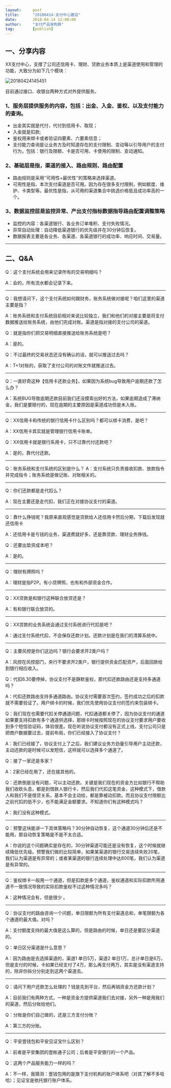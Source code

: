 ```yaml
---  
layout:     post   
title:      "20180414-支付中心建设"  
date:       2018-04-14 12:00:00  
author:     "支付产品架构群"  
tag:		[publish]   
--- 
```


## 一、分享内容
XX支付中心，支撑了公司还信用卡、理财、贷款业务本质上是渠道使用和管理的功能，大致分为如下几个模块：

![20180424145451](http://static.cocolian.cn/img/201804/20180424145451.jpg)

目前通过接口、收银台两种方式对外提供服务。

### 1、服务层提供服务的内容，包括：出金、入金、鉴权、以及支付能力的查询。
- 出金其实就是代付，代付到信用卡、取现；
- 入金就是扣款;
- 鉴权用来绑卡或者验证四要素、六要素信息；
- 支付能力查询是让业务方及时知道存在的支付限制、变动等以引导用户的支付行为，包括：银行及限额、卡是否可用、卡使用的限制、变动通知。

### 2、基础层是指，渠道的接入、路由规则、路由配置
- 路由规则是采用‘’可用性+最优性‘’的策略来选择渠道。
- 可用性是指，本次支付渠道是否可用。因为存在很多支付限制，例如额度、维护、卡类型等。最优性是指，从可用的渠道集合中挑选价格低且成功率高的一个。

### 3、数据监控层是监控异常、产出支付指标数据指导路由配置调整策略
-   监控的内容：各渠道银行、各业务订单堆积、支付失败情况。
-   异常自动处理：自动降低渠道银行的优先级并在30分钟后恢复。
-   数据报表主要是各业务、各渠道、各渠道银行的成功率、响应时间、交易量。

---

## 二、Q&A

Q：这个支付系统会用来记录所有的交易明细吗？

A：会的，所有流水都会记录下来。

---

Q：我想请问下，这个支付系统如何跟财务，账务系统做对接呢？咱们这里的渠道主要是指？

A：账务系统和支付系统目前相对来说比较独立，我们和他们的对接主要是将支付数据推送给账务系统，由他们完成对账。渠道是指对接的支付公司的渠道。

Q：就是指你们把交易明细直接推送给账务系统是吧？

A：是的。

Q：不过最终的交易状态还没有确认的话，就可以推送过去吗？

A：T+1对账的，获取了支付公司的对账文件就推送过去。

---

Q：一直好奇这种【信用卡还款业务】，如果因为系统bug导致用户逾期还款了怎么办？

A：系统BUG导致逾期还款目前我们还没摸索出好的方法，如果逾期造成了滞纳金，我们是要赔付的，现在逾期的主要原因是渠道成功但是未入账。

---

Q：XX信用卡和传统的银行信用卡什么区别吗？都可以绑卡消费，是吧？

A：XX信用卡其实就是管理银行信用卡账单。

Q：XX信用卡就是银行系用卡，只不过靠代付还款吧？

A：是的，靠代付还款。

---

Q：账务系统和支付系统的区别是什么？
A：支付系统只负责接收扣款、放款指令并完成指令；账务系统是做记账、对账相关的。

---

Q：你们还款都是走代扣么？

A：现在主要还是走代扣，我们正在对接协议支付的渠道。

---

Q：靠什么挣钱呢？我原来直观感觉是贷款给人还信用卡然后分期，下载后发现就还信用卡

A：还信用卡是亏钱的业务，渠道费就好多，还是靠贷款、理财业务挣钱。

Q：还要出垫资成本吧？

A：是的。

---

Q：理财有牌照吗？

A：理财是指P2P。有小贷牌照，也有和外部资金合作。

---

Q：XX贷款是和银行这种联合放贷还是？

A：有和银行联合放贷的。

---

Q：XX贷款的业务系统会通过支付系统进行代扣是吧？

A：通过支付系统代扣，不会保存还款计划。还款计划是在我们的清算系统中。

---

Q：主要风控是你们这边吗？银行会要求开2类户吗？

A：风控在风控部门，央行不要求开2类户，银行提供资金匹配资产，后面回款给到银行相应收入。

Q：代扣6.30要停掉，协议支付不是静默鉴权，那代扣还款路由还是支持多通道吗？

A：代扣还款路由支持多通道路由。协议支付需要首次签约，签约成功之后的扣款就不需要验证了。用户绑卡的时候，我们优先使用协议支付的签约来包装绑卡。

Q：我们现在也需要代扣关停通道问题，代扣通道都关停了，因为协议支付的通道如果要支持扣款有多个通道供选择，那绑卡时候按照现在的协议支付要求用户要收到多个短信验证码，体验很差。现在听说协议支付都没有正式上线，支付公司只是把商户数据要过去，提前布局，你们已经接入了协议支付？

A：我们已经接了，协议支付上了之后，我们建议业务方劲量引导用户主动还款，主动还款的是时候可以发短信，这样就可以选择多个通道了。

Q：接了一家还是多家？

A：2家已经在用了，还在接其他的。

Q：还款倒是没有问题，可以主动还款。关键是我们现在的资金方比如银行不帮助我们收砍头息，都是到借款人银行卡，然后我们代扣这笔资金，这种模式下，借款人和我们不是借贷关系，基本不会主动给，都是靠被动扣款。而且协议支付限额比之前代扣的低不少，也不能满足金额要求。不知道你们有这种模式吗？

A：我们没有这种模式。

---

Q：预警这块能讲一下具体策略吗？30分钟自动恢复，这个通道30分钟后还是不能用，那自动恢复策略是不是不太合适。

A：你说的这个问题确实是存在的，30分钟渠道可能还是没有恢复，这个时候就继续降低优先级。预警我们做的比较简单，如果某渠道的银行交易连续失败20笔，我们认为渠道是有异常的；或者某渠道的银行连续处理中达800笔，我们认为渠道是有异常的。

---

Q：鉴权绑卡一般用一个通道，但是扣款是多个通道，鉴权通道和实际扣款所用通道不一致情况导致的实际扣款鉴权不过这种情况多吗？

A：这种情况会有，但是很少 。

---

Q：协议支付的路由咨询一个问题，单日限额为所有支付渠道总和，单笔限额为各个通道的最大值。对吗？

A：支付额度支持的最大值是这么算的，但是路由的时候，单日还是要区分渠道的。

Q：单日区分渠道是什么意思？

A：因为路由是去选择渠道的，渠道1 单日5万，渠道2 单日1万，总计单日是6万，但是支付的时候，卡如果已经支付了4万，那么再支付两万，其实是没有渠道支持的，除非你拆分分别走到这两个渠道去。

---

Q：请问下用户还款怎么处理的？钱是先到平台，然后再销资金方还款计划？

A：目前我们有两种方式，一种是资金方提供渠道我们去对接，另外一种是用我们的渠道，然后分账给他们。

Q：分账是你们自己做的，还是三方支付分账？

A：第三方的分账。

---

Q：平安壹钱包和平安见证宝什么区别？

A：前者是平安集团的壹帐通子公司；后者是平安银行的一个产品。

Q：这两个产品服务能力一样的吗？

A：不一样，我猜测：壹钱包用的是旗下支付机构的账户体系吧（对其了解不多哈哈）；见证宝是依托银行账户体系。

